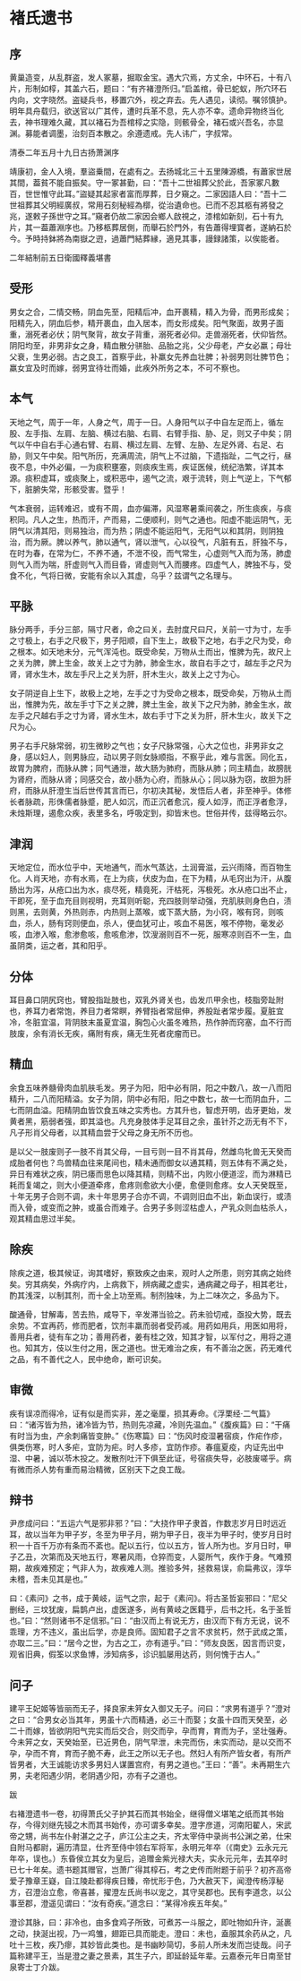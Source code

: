 # 褚氏遗书

## 序

黄巢造变，从乱群盗，发人冢墓，掘取金宝。遇大穴焉，方丈余，中环石，十有八片，形制如椁，其盖六石，题曰：“有齐褚澄所归。”启盖棺，骨已蛇蚁，所穴环石内向，文字晓然。盗疑兵书，移置穴外，视之弃去。先人遇见，读彻。嘱邻慎护。明年具舟载归，欲送官以广其传，遭时兵革不息，先人亦不幸。遗命异物终当化去，神书理难久藏，其以褚石为吾棺椁之实隐，则骸骨全，褚石或兴吾名，亦显渊。募能者调墨，治刻百本散之。余遵遗戒。先人讳广，字叔常。

清泰二年五月十九日古扬萧渊序

靖康初，金人入境，羣盜乗間，在處有之。去扬城北三十五里陳源橋，有蕭家世居其間，葢貧不能自振矣。守一冢甚勤，曰：“吾十二世祖葬父於此，吾家冢凡數百，世世惟守此耳。”盜疑其起家者富而厚葬，日夕窺之。二家因語人曰：“吾十二世祖葬其父明經廣叔，常用石刻秘經為槨，從治遺命也。已而不忍其柩有將發之兆，遂敕子孫世守之耳。”窺者仍故二家因会鄉人啟視之，漆棺如新刻，石十有九片，其一葢蕭淵序也。乃移柩葬居側，而舉石於門外，有告蕭得埋寳者，遂納石於今。予時持鉢將為南嶽之逰，過蕭門結葬縁，適見其事，謾録諸策，以俟能者。

二年結制前五日衛國釋義堪書

## 受形

男女之合，二情交畅，阴血先至，阳精后冲，血开裹精，精入为骨，而男形成矣；阳精先入，阴血后参，精开裹血，血入居本，而女形成矣。阳气聚面，故男子面重，溺死者必伏；阴气聚背，故女子背重，溺死者必仰。走兽溺死者，伏仰皆然。阴阳均至，非男非女之身，精血散分骈胎、品胎之兆，父少母老，产女必羸；母壮父衰，生男必弱。古之良工，首察乎此，补羸女先养血壮脾；补弱男则壮脾节色；羸女宜及时而嫁，弱男宜待壮而婚，此疾外所务之本，不可不察也。

## 本气

天地之气，周于一年，人身之气，周于一日。人身阳气以子中自左足而上，循左股、左手指、左肩、左脑、横过右脑、右肩、右臂手指、胁、足，则又子中矣；阴气以午中自右手心通右臂、右肩、横过左肩、左臂、左胁、左足外肾、右足、右胁，则又午中矣。阳气所历，充满周流，阴气上不过脑，下遗指趾，二气之行，昼夜不息，中外必偏，一为痰积壅塞，则痰疾生焉，疾证医候，统纪浩繁，详其本源。痰积虚耳，或痰聚上，或积恶中，遏气之流，艰于流转，则上气逆上，下气郁下，脏腑失常，形骸受害。暨乎！

气本衰弱，运转难迟，或有不周，血亦偏滞，风湿寒暑乘间袭之，所生痰疾，与痰积同。凡人之生，热而汗，产而易，二便顺利，则气之通也。阳虚不能运阴气，无阴气以清其阳，则易独治，而为热；阴虚不能运阳气，无阳气以和其阴，则阴独治，而为厥。脾以养气，肺以通气，肾以泄气，心以役气，凡脏有五，肝独不与，在时为春，在常为仁，不养不通，不泄不役，而气常生，心虚则气入而为荡，肺虚则气入而为喘，肝虚则气入而目昏，肾虚则气入而腰疼。四虚气人，脾独不与，受食不化，气将日微，安能有余以入其虚，乌乎？兹谓气之名理与。

## 平脉

脉分两手，手分三部，隔寸尺者，命之曰关，去肘度尺曰尺，关前一寸为寸，左手之寸极上，右手之尺极下，男子阳顺，自下生上，故极下之地，右手之尺为受，命之根本。如天地未分，元气浑沌也。既受命矣，万物从土而出，惟脾为先，故尺上之关为脾，脾上生金，故关上之寸为肺，肺金生水，故自右手之寸，越左手之尺为肾，肾水生木，故左手尺上之关为肝，肝木生火，故关上之寸为心。

女子阴逆自上生下，故极上之地，左手之寸为受命之根本，既受命矣，万物从土而出，惟脾为先，故左手寸下之关之脾，脾土生金，故关下之尺为肺，肺金生水，故左手之尺越右手之寸为肾，肾水生木，故右手寸下之关为肝，肝木生火，故关下之尺为心。

男子右手尺脉常弱，初生微眇之气也；女子尺脉常强，心大之位也，非男非女之身，感以妇人，则男脉应，动以男子则女脉顺指，不察乎此，难与言医。同化五，故胃为脾府，而脉从脾；同气通泄，故大肠为肺府，而脉从肺；同主精血，故膀胱为肾府，而脉从肾；同感交合，故小肠为心府，而脉从心；同以脉为窃，故胆为肝府，而脉从肝澄生当后世传其言而已，尔初决其秘，发悟后人者，非至神乎。体修长者脉疏，形侏儒者脉蹙，肥人如沉，而正沉者愈沉，瘦人如浮，而正浮者愈浮，未烛斯理，遏愈众疾，表里多名，呼吸定到，抑皆末也。世俗并传，兹得略云尔。

## 津润

天地定位，而水位乎中，天地通气，而水气蒸达，土润膏滋，云兴雨降，而百物生化。人肖天地，亦有水焉，在上为痰，伏皮为血，在下为精，从毛窍出为汗，从腹肠出为泻，从疮口出为水，痰尽死，精竟死，汗枯死，泻极死。水从疮口出不止，干即死，至于血充目则视明，充耳则听聪，充四肢则举动强，充肌肤则身色白，渍则黑，去则黄，外热则赤，内热则上蒸喉，或下蒸大肠，为小窍，喉有窍，则咳血，杀人，肠有窍则便血，杀人，便血犹可止，咳血不易医，喉不停物，毫发必咳，血渗入喉，愈渗愈咳，愈咳愈渗，饮溲溺则百不一死，服寒凉则百不一生，血虽阴类，运之者，其和阳乎。

## 分体

耳目鼻口阴尻窍也，臂股指趾肢也，双乳外肾关也，齿发爪甲余也，枝脂旁趾附也，养耳力者常饱，养目力者常瞑，养臂指者常屈伸，养股趾者常步履。夏脏宜冷，冬脏宜温，背阴肢末虽夏宜温，胸包心火虽冬难热，热作肿而窍塞，血不行而肢废，余有消长无疾，痛附有疾，痛无生死者疣瘤而已。

## 精血

余食五味养髓骨肉血肌肤毛发。男子为阳，阳中必有阴，阳之中数八，故一八而阳精升，二八而阳精溢。女子为阴，阴中必有阳，阳之中数七，故一七而阴血升，二七而阴血溢。阳精阴血皆饮食五味之实秀也。方其升也，智虑开明，齿牙更始，发黄者黑，筋弱者强，即其溢也。凡充身肢体手足耳目之余，虽针芥之沥无有不下，凡子形肖父母者，以其精血尝于父母之身无所不历也。

是以父一肢废则子一肢不肖其父母，一目亏则一目不肖其母，然雌鸟牝兽无天癸而成胎者何也？鸟兽精血往来尾间也，精未通而御女以通其精，则五体有不满之处，异日有难状之疾，阴已痿而思色以降其精，则精不出，内败小便道涩，而为淋精已耗而复竭之，则大小便道牵疼，愈疼则愈欲大小便，愈便则愈疼。女人天癸既至，十年无男子合则不调，未十年思男子合亦不调，不调则旧血不出，新血误行，或渍而入骨，或变而之肿，或虽合而难子。合男子多则涩枯虚人，产乳众则血枯杀人，观其精血思过半矣。

## 除疾

除疾之道，极其候证，询其嗜好，察致疾之由来，观时人之所患，则穷其病之始终矣。穷其病矣，外病疗内，上病救下，辨病藏之虚实，通病藏之母子，相其老壮，酌其浅深，以制其剂，而十全上功至焉。制剂独味，为上二味次之，多品为下。

酸通骨，甘解毒，苦去热，咸导下，辛发滞当验之。药未验切戒，亟投大势，既去余势。不宜再药，修而肥者，饮剂丰羸而弱者受药减。用药如用兵，用医如用将，善用兵者，徒有车之功；善用药者，姜有桂之效，知其才智，以军付之，用将之道也。知其方，伎以生付之用，医之道也。世无难治之疾，有不善治之医，药无难代之品，有不善代之人，民中绝命，断可识矣。

## 审微

疾有误凉而得冷，证有似是而实非，差之毫厘，损其寿命。《浮栗经·二气篇》曰：“诸泻皆为热，诸冷皆为节，热则先凉藏，冷则先温血。”《腹疾篇》曰：“干痛有时当为虫，产余刺痛皆变肿。”《伤寒篇》曰：“伤风时疫湿暑宿痰，作疟作疹，俱类伤寒，时人多疟，宜防为疟。时人多疹，宜防作疹。春瘟夏疫，内证先出中湿、中暑，诚以苓木投之。发散剂吐汗下俱至此证，号宿痰失导，必肢废嗟乎。病有微而杀人势有重而易治精微，区别天下之良工哉。

## 辩书

尹彦成问曰：“五运六气是邪非邪？”曰：“大挠作甲子隶首，作数志岁月日时远近耳，故以当年为甲子岁，冬至为甲子月，朔为甲子日，夜半为甲子时，使岁月日时积一十百千万亦有条而不紊也。配以五行，位以五方，皆人所为也。岁月日时，甲子乙丑，次第而及天地五行，寒暑风雨，仓猝而变，人婴所气，疾作于身。气难预期，故疾难预定；气非人为，故疾难人测。推验多舛，拯救易误，俞扁弗议，淳华未稽，吾未见其是也。”

曰：《素问》之书，成于黄岐，运气之宗，起于《素问》。将古圣哲妄邪曰：“尼父删经，三坟犹废，扁鹊卢出，虚医遂多，尚有黄岐之医籍乎，后书之托，名于圣哲也。”曰：“然则诸书不足信邪。”曰：“由汉而上有说无方，由汉而下有方无说，说不乖理，方不违义，虽出后学，亦是良师。固知君子之言不求贫朽，然于武成之策，亦取二三。”曰：“居今之世，为古之工，亦有道乎。”曰：“师友良医，因言而识变，观省旧典，假筌以求鱼博，涉知病多，诊识胍屡用达药，则何愧于古人。”

## 问子

建平王妃姬等皆丽而无子，择良家未笄女入御又无子。问曰：“求男有道乎？”澄对之曰：“合男女必当其年，男虽十六而精通，必三十而娶；女虽十四而天癸至，必二十而嫁，皆欲阴阳气完实而后交合，则交而孕，孕而育，育而为子，坚壮强寿。今未笄之女，天癸始至，已近男色，阴气早泄，未完而伤，未实而动，是以交而不孕，孕而不育，育而子脆不寿，此王之所以无子也。然妇人有所产皆女者，有所产皆男者，大王诚能访求多男妇人谋置宫府，有男之道也。”王曰：“善”。未再期生六男，夫老阳遇少阴，老阴遇少阳，亦有子之道也。

跋

右褚澄遗书一卷，初得萧氏父子护其石而其书始全，继得僧义堪笔之纸而其书始存，今得刘继先锓之木而其书始传，亦可谓多幸矣。澄字彦道，河南阳翟人，宋武帝之甥，尚书左仆射湛之之子，庐江公主之夫，齐太宰侍中录尚书公渊之弟，仕宋自附马都尉，遍历清显，仕齐至侍中领右军将军，永明元年卒（《南史》云永元元年卒，误也。）东昏侯立其女为皇后，追赠金紫光禄大夫，实永元元年，去其卒时已七十年矣。遗书题其赠官，岂萧广得其椁石，考之史传而附题于前乎？初齐高帝爱子豫章王嶷，自江陵赴都得疾日臻，帝忧形于色，乃大赦天下，闻澄传杨淳秘方，召澄治立愈，帝喜甚，擢澄左氏尚书以宠之，其守吴郡也。民有李道念，以公事至郡，澄遥见谓曰：“汝有奇疾。”道念曰：“某得冷疾五年矣。”

澄诊其脉，曰：非冷也，由多食鸡子所致，可煮苏一斗服之，即吐物如升许，涎裹之动，抉涎出视，乃一鸡雏，翅距已具而能走。澄曰：未也，盍服其余药从之，凡吐十三枚，疾乃瘳，其妙皆此类也。是书幽眇简切，多前人所未发而岂徒哉。问子篇称建平王，当是澄之妻之景素，其生子六，即延龄延年辈。云嘉泰元年日南至甘泉寄士丁介跋。
